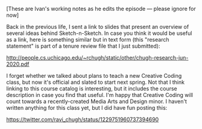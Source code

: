 [These are Ivan's working notes as he edits the episode — please ignore for now]

Back in the previous life, I sent a link to slides that present an overview of several ideas behind Sketch-n-Sketch. In case you think it would be useful as a link, here is something similar but in text form (this "research statement" is part of a tenure review file that I just submitted):

http://people.cs.uchicago.edu/~rchugh/static/other/chugh-research-jun-2020.pdf

I forget whether we talked about plans to teach a new Creative Coding class, but now it's official and slated to start next spring. Not that I think linking to this course catalog is interesting, but it includes the course description in case you find that useful. I'm happy that Creative Coding will count towards a recently-created Media Arts and Design minor. I haven't written anything for this class yet, but I did have fun posting this:

https://twitter.com/ravi_chugh/status/1229751960737394690
